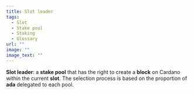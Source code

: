 ```yaml
---
title: Slot leader
tags:
  - Slot
  - Stake pool
  - Staking
  - Glossary
url: ""
image: ""
image_text: ""
---
```


**Slot leader**: a **stake pool** that has the right to create a **block** on Cardano within the current **slot**. The selection process is based on the proportion of **ada** delegated to each pool.
